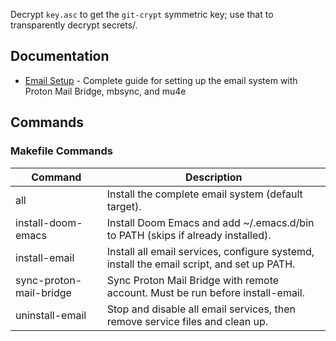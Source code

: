 Decrypt `key.asc` to get the `git-crypt` symmetric key; use that to transparently decrypt secrets/.

## Documentation

- [Email Setup](docs/email.md) - Complete guide for setting up the email system with Proton Mail Bridge, mbsync, and mu4e

## Commands

### Makefile Commands

| Command                  | Description                                                                                         |
| ------------------------ | --------------------------------------------------------------------------------------------------- |
| all                      | Install the complete email system (default target).                                                 |
| install-doom-emacs       | Install Doom Emacs and add ~/.emacs.d/bin to PATH (skips if already installed).                    |
| install-email            | Install all email services, configure systemd, install the email script, and set up PATH.           |
| sync-proton-mail-bridge  | Sync Proton Mail Bridge with remote account. Must be run before install-email.                      |
| uninstall-email          | Stop and disable all email services, then remove service files and clean up.                        |
